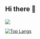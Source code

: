 ## Hi there 👋 <p align="center">

<picture>
  <source
    srcset="https://github-readme-stats.vercel.app/api?username=paradoxiscoding&show_icons=true&theme=dark"
    media="(prefers-color-scheme: dark)"
  />
  <source
    srcset="https://github-readme-stats.vercel.app/api?username=anuraghazra&show_icons=true"
    media="(prefers-color-scheme: light), (prefers-color-scheme: no-preference)"
  />
  <img src="https://github-readme-stats.vercel.app/api?username=anuraghazra&show_icons=true" />
</picture>

[![Top Langs](https://github-readme-stats.vercel.app/api/top-langs/?username=paradoxiscoding)](https://github.com/anuraghazra/github-readme-stats)
